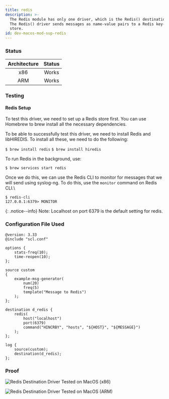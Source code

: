 ```yaml
---
title: redis
description: >-
  The Redis module has only one driver, which is the Redis() destination driver.
  The Redis() driver sends messages as name-value pairs to a Redis key-value
  store.
id: dev-macos-mod-sup-redis
---
```


### Status

| Architecture | Status |
| :----------: | :----: |
|      x86     |  Works |
|      ARM     |  Works |

### Testing

#### Redis Setup

To test this driver, we need to set up a Redis store first. You can use Homebrew to brew install all the necessary dependencies.&#x20;

To be able to successfully test this driver, we need to install Redis and libHIREDIS. To install all these, we need to do the following:&#x20;

`$ brew install redis`
`$ brew install hiredis`

To run Redis in the background, use:

`$ brew services start redis`

Once we do this, we can use the Redis CLI to monitor for messages that we will send using syslog-ng. To do this, use the `monitor` command on Redis CLI.\

`$ redis-cli`\
`127.0.0.1:6379> MONITOR`

{: .notice--info}
Note: Localhost on port 6379 is the default setting for redis.&#x20;

### Configuration File Used

```config
@version: 3.33
@include "scl.conf"

options {
    stats-freq(10);
    time-reopen(10);
};

source custom
{
    example-msg-generator(
        num(20)
        freq(5)
        template("Message to Redis")
    );
};

destination d_redis {
    redis(
        host("localhost")
        port(6379)
        command("HINCRBY", "hosts", "${HOST}", "${MESSAGE}")
    );
};

log {
    source(custom);
    destination(d_redis);
};
```

### Proof

![Redis Destination Driver Tested on MacOS (x86)](<{{dev_img_folder}}/module-support/Screenshot 2021-07-31 at 5.19.17 PM.png>)

![Redis Destination Driver Tested on MacOS (ARM)](<{{dev_img_folder}}/module-support/Screenshot 2021-07-31 at 5.42.33 PM.png>)
